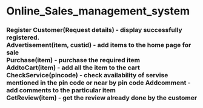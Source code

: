 # Online_Sales_management_system
<h3>
  Register Customer(Request details) - display successfully registered.<br>
  Advertisement(item, custid) - add items to the home page for sale<br>
  Purchase(item) - purchase the required item<br>
  AddtoCart(item) - add all the item to the cart<br>
  <span color=red>CheckService(pincode) - check availability of servise mentioned in the pin code or near by pin code</span>
  Addcomment - add comments to the particular item<br>
  GetReview(item) - get the review already done by the customer
</h3>
